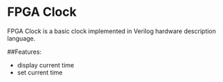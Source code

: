 # FPGA Clock

FPGA Clock is a basic clock implemented in Verilog hardware description language. 

##Features:
* display current time
* set current time
